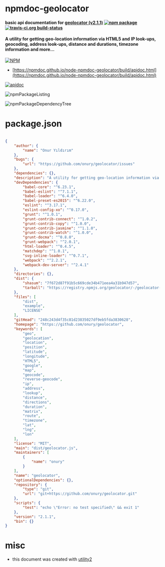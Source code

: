 # npmdoc-geolocator

#### basic api documentation for  [geolocator (v2.1.1)](https://github.com/onury/geolocator)  [![npm package](https://img.shields.io/npm/v/npmdoc-geolocator.svg?style=flat-square)](https://www.npmjs.org/package/npmdoc-geolocator) [![travis-ci.org build-status](https://api.travis-ci.org/npmdoc/node-npmdoc-geolocator.svg)](https://travis-ci.org/npmdoc/node-npmdoc-geolocator)

#### A utility for getting geo-location information via HTML5 and IP look-ups, geocoding, address look-ups, distance and durations, timezone information and more...

[![NPM](https://nodei.co/npm/geolocator.png?downloads=true&downloadRank=true&stars=true)](https://www.npmjs.com/package/geolocator)

- [https://npmdoc.github.io/node-npmdoc-geolocator/build/apidoc.html](https://npmdoc.github.io/node-npmdoc-geolocator/build/apidoc.html)

[![apidoc](https://npmdoc.github.io/node-npmdoc-geolocator/build/screenCapture.buildCi.browser.%252Ftmp%252Fbuild%252Fapidoc.html.png)](https://npmdoc.github.io/node-npmdoc-geolocator/build/apidoc.html)

![npmPackageListing](https://npmdoc.github.io/node-npmdoc-geolocator/build/screenCapture.npmPackageListing.svg)

![npmPackageDependencyTree](https://npmdoc.github.io/node-npmdoc-geolocator/build/screenCapture.npmPackageDependencyTree.svg)



# package.json

```json

{
    "author": {
        "name": "Onur Yıldırım"
    },
    "bugs": {
        "url": "https://github.com/onury/geolocator/issues"
    },
    "dependencies": {},
    "description": "A utility for getting geo-location information via HTML5 and IP look-ups, geocoding, address look-ups, distance and durations, timezone information and more...",
    "devDependencies": {
        "babel-core": "^6.23.1",
        "babel-eslint": "^7.1.1",
        "babel-loader": "^6.4.0",
        "babel-preset-es2015": "^6.22.0",
        "eslint": "^3.17.1",
        "eslint-config-xo": "^0.17.0",
        "grunt": "^1.0.1",
        "grunt-contrib-connect": "^1.0.2",
        "grunt-contrib-copy": "^1.0.0",
        "grunt-contrib-jasmine": "^1.1.0",
        "grunt-contrib-watch": "^1.0.0",
        "grunt-docma": "^0.8.0",
        "grunt-webpack": "^2.0.1",
        "html-loader": "^0.4.5",
        "matchdep": "^1.0.1",
        "svg-inline-loader": "^0.7.1",
        "webpack": "^2.2.1",
        "webpack-dev-server": "^2.4.1"
    },
    "directories": {},
    "dist": {
        "shasum": "7f672d87f91b5c669cde34b471eea4a31b947d57",
        "tarball": "https://registry.npmjs.org/geolocator/-/geolocator-2.1.1.tgz"
    },
    "files": [
        "dist",
        "example",
        "LICENSE"
    ],
    "gitHead": "248c243d4f35c81d23835027df9eb5fda3830628",
    "homepage": "https://github.com/onury/geolocator",
    "keywords": [
        "geo",
        "geolocation",
        "location",
        "position",
        "latitude",
        "longitude",
        "HTML5",
        "google",
        "map",
        "geocode",
        "reverse-geocode",
        "ip",
        "address",
        "lookup",
        "distance",
        "directions",
        "duration",
        "matrix",
        "route",
        "timezone",
        "lat",
        "lng",
        "lon"
    ],
    "license": "MIT",
    "main": "dist/geolocator.js",
    "maintainers": [
        {
            "name": "onury"
        }
    ],
    "name": "geolocator",
    "optionalDependencies": {},
    "repository": {
        "type": "git",
        "url": "git+https://github.com/onury/geolocator.git"
    },
    "scripts": {
        "test": "echo \"Error: no test specified\" && exit 1"
    },
    "version": "2.1.1",
    "bin": {}
}
```



# misc
- this document was created with [utility2](https://github.com/kaizhu256/node-utility2)
